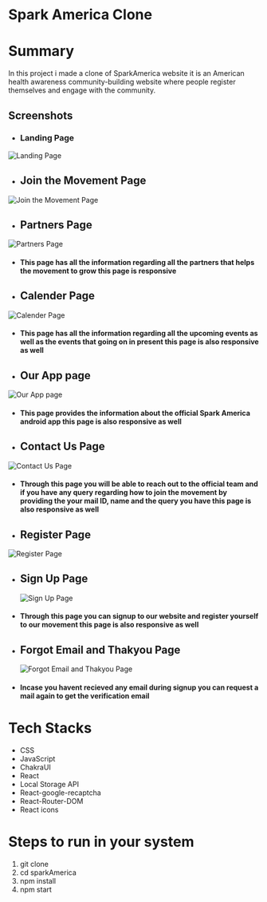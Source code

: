# Spark America Clone

# Summary

In this project i made a clone of SparkAmerica website it is an American health awareness community-building website where people register themselves and engage with the community.


## Screenshots

- ### Landing Page

![Landing Page](https://user-images.githubusercontent.com/40628582/199296706-85d69e66-12ff-450d-a719-e38f325c40e6.png)
- ## Join the Movement Page

![Join the Movement Page](https://user-images.githubusercontent.com/40628582/197356504-8129bd14-a0d0-4deb-9b38-88402827bac7.png)

- ## Partners Page

![Partners Page](https://user-images.githubusercontent.com/40628582/197356561-a7069aa9-929f-4c98-841c-c455a9ccd141.png)

- #### This page has all the information regarding all the partners that helps the movement to grow this page is responsive
- ## Calender Page

![Calender Page](https://user-images.githubusercontent.com/40628582/197356613-2726e963-4226-4020-bef9-43e1a2d4b220.png)

- #### This page has all the information regarding all the upcoming events as well as the events that going on in present this page is also responsive as well
- ## Our App page

![Our App page](https://user-images.githubusercontent.com/40628582/197356649-ddc8f5b6-821d-4cbd-9023-9cf9d14a46ad.png)

- #### This page provides the information about the official Spark America android app this page is also responsive as well
- ## Contact Us Page

![Contact Us Page](https://user-images.githubusercontent.com/40628582/197356711-3d92bfb6-328d-44ce-bfce-8d16ee2a6eca.png)

- #### Through this page you will be able to reach out to the official team and if you have any query regarding how to join the movement by providing the your mail ID, name and the query you have this page is also responsive as well
- ## Register Page

![Register Page ](https://user-images.githubusercontent.com/40628582/197356794-3f592120-a10c-43a8-8557-cd5180d4d595.png)

- ## Sign Up Page
  ![Sign Up Page ](https://user-images.githubusercontent.com/40628582/197356876-ccc75593-9e43-4b92-89e0-65a443a99818.png)
- #### Through this page you can signup to our website and register yourself to our movement this page is also responsive as well
- ## Forgot Email and Thakyou Page
  ![Forgot Email and Thakyou Page](https://user-images.githubusercontent.com/40628582/197356951-cf15250a-b23d-488e-a0e1-b868b05b721b.png)
- #### Incase you havent recieved any email during signup you can request a mail again to get the verification email

# Tech Stacks
- CSS
- JavaScript
- ChakraUI
- React
- Local Storage API
- React-google-recaptcha
- React-Router-DOM
- React icons

# Steps to run in your system
1. git clone <Repo link>
2. cd sparkAmerica
3. npm install
4. npm start
  ​

